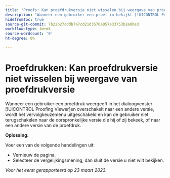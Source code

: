 ```yaml
---
title: "Proofs: Kan proefdrukversie niet wisselen bij weergave van proefdruk"
description: "Wanneer een gebruiker een proef in bekijkt [!UICONTROL Proofing Viewer]en overschakelt naar een andere versie, wordt de vervolgkeuzelijst uitgeschakeld en kan de gebruiker niet terugschakelen naar de oorspronkelijke versie die hij of zij bekeek, of naar een andere versie van de proefdruk."
hidefromtoc: true
source-git-commit: 7b22b27cddb7a7cd21d3570a057a33753b2e0be3
workflow-type: tm+mt
source-wordcount: '0'
ht-degree: 0%

---
```



# Proefdrukken: Kan proefdrukversie niet wisselen bij weergave van proefdrukversie


<!--
>[!NOTE]
>
>This issue was fixed on March 30, 2023.
-->

Wanneer een gebruiker een proefdruk weergeeft in het dialoogvenster [!UICONTROL Proofing Viewer]en overschakelt naar een andere versie, wordt het vervolgkeuzemenu uitgeschakeld en kan de gebruiker niet terugschakelen naar de oorspronkelijke versie die hij of zij bekeek, of naar een andere versie van de proefdruk.

**Oplossing:**

Voer een van de volgende handelingen uit:

* Vernieuw de pagina.
* Selecteer de vergelijkingsmening, dan sluit de versie u niet wilt bekijken.

_Voor het eerst gerapporteerd op 23 maart 2023._

